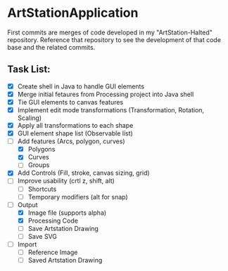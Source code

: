 # ArtStationApplication

First commits are merges of code developed in my "ArtStation-Halted" repository. Reference that repository to see the development of that code base and the related commits. 

## Task List:

- [x] Create shell in Java to handle GUI elements
- [x] Merge initial fetaures from Processing project into Java shell
- [x] Tie GUI elements to canvas features
- [x] Implement edit mode transformations (Transformation, Rotation, Scaling)
- [x] Apply all transformations to each shape
- [x] GUI element shape list (Observable list)
- [ ] Add features (Arcs, polygon, curves)
    - [x] Polygons
    - [x] Curves
    - [ ] Groups
- [x] Add Controls (Fill, stroke, canvas sizing, grid)
- [ ] Improve usability (crtl z, shift, alt)
    - [ ] Shortcuts
    - [ ] Temporary modifiers (alt for snap) 
- [ ] Output
    - [x] Image file (supports alpha)
    - [x] Processing Code 
    - [ ] Save Artstation Drawing
    - [ ] Save SVG 
- [ ] Import
    - [ ] Reference Image
    - [ ] Saved Artstation Drawing
